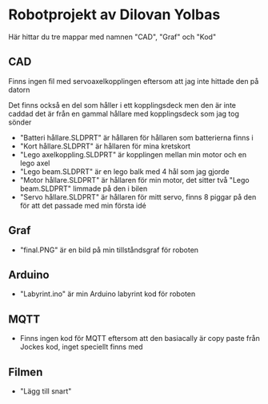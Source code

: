 # Robotprojekt av Dilovan Yolbas 
Här hittar du tre mappar med namnen "CAD", "Graf" och "Kod"

## CAD
Finns ingen fil med servoaxelkopplingen eftersom att jag inte hittade den på datorn

Det finns också en del som håller i ett kopplingsdeck men den är inte caddad
det är från en gammal hållare med kopplingsdeck som jag tog sönder
+ "Batteri hållare.SLDPRT" är hållaren för hållaren som batterierna finns i
+ "Kort hållare.SLDPRT" är hållaren för mina kretskort
+ "Lego axelkoppling.SLDPRT" är kopplingen mellan min motor och en lego axel
+ "Lego beam.SLDPRT" är en lego balk med 4 hål som jag gjorde
+ "Motor hållare.SLDPRT" är hållaren för min motor, det sitter två "Lego beam.SLDPRT" limmade på den i bilen
+ "Servo hållare.SLDPRT" är hållaren för mitt servo, finns 8 piggar på den för att det passade med min första idé

## Graf
+ "final.PNG" är en bild på min tillståndsgraf för roboten

## Arduino
+ "Labyrint.ino" är min Arduino labyrint kod för roboten

## MQTT
+ Finns ingen kod för MQTT eftersom att den basiacally är copy paste från Jockes kod, inget speciellt finns med

## Filmen
+ "Lägg till snart"
